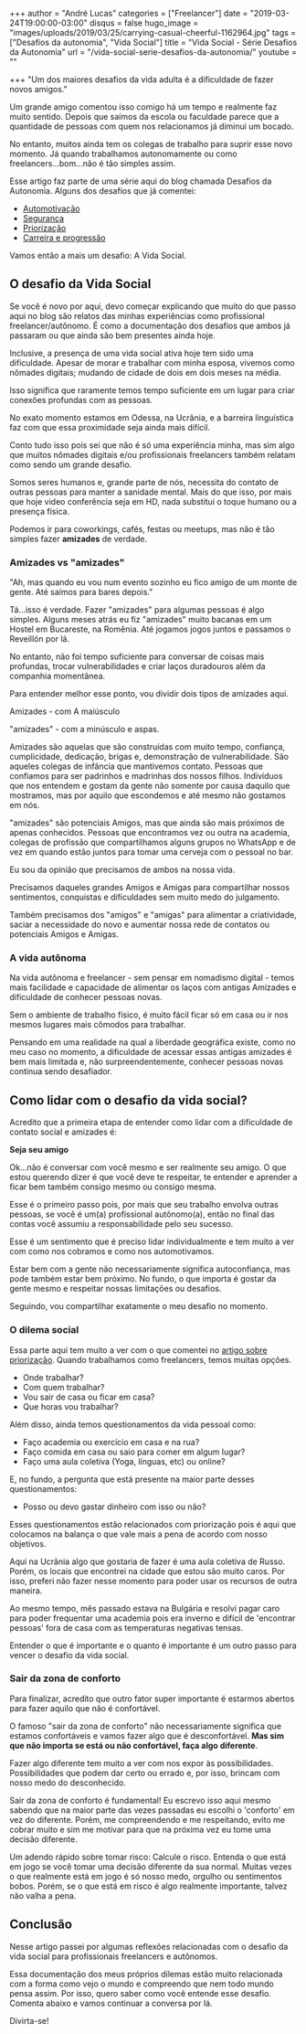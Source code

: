 +++
author = "André Lucas"
categories = ["Freelancer"]
date = "2019-03-24T19:00:00-03:00"
disqus = false
hugo_image = "images/uploads/2019/03/25/carrying-casual-cheerful-1162964.jpg"
tags = ["Desafios da autonomia", "Vida Social"]
title = "Vida Social - Série Desafios da Autonomia"
url = "/vida-social-serie-desafios-da-autonomia/"
youtube = ""

+++
"Um dos maiores desafios da vida adulta é a dificuldade de fazer novos amigos."

Um grande amigo comentou isso comigo há um tempo e realmente faz muito sentido. Depois que saímos da escola ou faculdade parece que a quantidade de pessoas com quem nos relacionamos já diminui um bocado.

No entanto, muitos ainda tem os colegas de trabalho para suprir esse novo momento. Já quando trabalhamos autonomamente ou como freelancers...bom...não é tão simples assim.

Esse artigo faz parte de uma série aqui do blog chamada Desafios da Autonomia. Alguns dos desafios que já comentei:

* [Automotivação](https://andrelug.com/automotivacao-serie-desafios-da-autonomia/)
* [Segurança](https://andrelug.com/seguranca-serie-desafios-da-autonomia/)
* [Priorização](https://andrelug.com/priorizacao-serie-desafios-da-autonomia/)
* [Carreira e progressão](https://andrelug.com/carreira-e-progressao-serie-desafios-da-autonomia/)

Vamos então a mais um desafio: A Vida Social.

## O desafio da Vida Social

Se você é novo por aqui, devo começar explicando que muito do que passo aqui no blog são relatos das minhas experiências como profissional freelancer/autônomo. É como a documentação dos desafios que ambos já passaram ou que ainda são bem presentes ainda hoje.

Inclusive, a presença de uma vida social ativa hoje tem sido uma dificuldade. Apesar de morar e trabalhar com minha esposa, vivemos como nômades digitais; mudando de cidade de dois em dois meses na média.

Isso significa que raramente temos tempo suficiente em um lugar para criar conexões profundas com as pessoas.

No exato momento estamos em Odessa, na Ucrânia, e a barreira linguística faz com que essa proximidade seja ainda mais difícil.

Conto tudo isso pois sei que não é só uma experiência minha, mas sim algo que muitos nômades digitais e/ou profissionais freelancers também relatam como sendo um grande desafio.

Somos seres humanos e, grande parte de nós, necessita do contato de outras pessoas para manter a sanidade mental. Mais do que isso, por mais que hoje video conferência seja em HD, nada substitui o toque humano ou a presença física.

Podemos ir para coworkings, cafés, festas ou meetups, mas não é tão simples fazer **amizades** de verdade.

### Amizades vs "amizades"

"Ah, mas quando eu vou num evento sozinho eu fico amigo de um monte de gente. Até saímos para bares depois."

Tá...isso é verdade. Fazer "amizades" para algumas pessoas é algo simples. Alguns meses atrás eu fiz "amizades" muito bacanas em um Hostel em Bucareste, na Romênia. Até jogamos jogos juntos e passamos o Reveillón por lá.

No entanto, não foi tempo suficiente para conversar de coisas mais profundas, trocar vulnerabilidades e criar laços duradouros além da companhia momentânea.

Para entender melhor esse ponto, vou dividir dois tipos de amizades aqui.

Amizades - com A maiúsculo

"amizades" - com a minúsculo e aspas.

Amizades são aquelas que são construídas com muito tempo, confiança, cumplicidade, dedicação, brigas e, demonstração de vulnerabilidade. São aqueles colegas de infância que mantivemos contato. Pessoas que confiamos para ser padrinhos e madrinhas dos nossos filhos. Indivíduos que nos entendem e gostam da gente não somente por causa daquilo que mostramos, mas por aquilo que escondemos e até mesmo não gostamos em nós.

"amizades" são potenciais Amigos, mas que ainda são mais próximos de apenas conhecidos. Pessoas que encontramos vez ou outra na academia, colegas de profissão que compartilhamos alguns grupos no WhatsApp e de vez em quando estão juntos para tomar uma cerveja com o pessoal no bar.

Eu sou da opinião que precisamos de ambos na nossa vida.

Precisamos daqueles grandes Amigos e Amigas para compartilhar nossos sentimentos, conquistas e dificuldades sem muito medo do julgamento.

Também precisamos dos "amigos" e "amigas" para alimentar a criatividade, saciar a necessidade do novo e aumentar nossa rede de contatos ou potenciais Amigos e Amigas.

### A vida autônoma

Na vida autônoma e freelancer - sem pensar em nomadismo digital - temos mais facilidade e capacidade de alimentar os laços com antigas Amizades e dificuldade de conhecer pessoas novas.

Sem o ambiente de trabalho físico, é muito fácil ficar só em casa ou ir nos mesmos lugares mais cômodos para trabalhar.

Pensando em uma realidade na qual a liberdade geográfica existe, como no meu caso no momento, a dificuldade de acessar essas antigas amizades é bem mais limitada e, não surpreendentemente, conhecer pessoas novas continua sendo desafiador.

## Como lidar com o desafio da vida social?

Acredito que a primeira etapa de entender como lidar com a dificuldade de contato social e amizades é:

**Seja seu amigo**

Ok...não é conversar com você mesmo e ser realmente seu amigo. O que estou querendo dizer é que você deve te respeitar, te entender e aprender a ficar bem também consigo mesmo ou consigo mesma.

Esse é o primeiro passo pois, por mais que seu trabalho envolva outras pessoas, se você é um(a) profissional autônomo(a), então no final das contas você assumiu a responsabilidade pelo seu sucesso.

Esse é um sentimento que é preciso lidar individualmente e tem muito a ver com como nos cobramos e como nos automotivamos.

Estar bem com a gente não necessariamente significa autoconfiança, mas pode também estar bem próximo. No fundo, o que importa é gostar da gente mesmo e respeitar nossas limitações ou desafios.

Seguindo, vou compartilhar exatamente o meu desafio no momento.

### O dilema social

Essa parte aqui tem muito a ver com o que comentei no [artigo sobre priorização](https://andrelug.com/priorizacao-serie-desafios-da-autonomia/). Quando trabalhamos como freelancers, temos muitas opções.

* Onde trabalhar?
* Com quem trabalhar?
* Vou sair de casa ou ficar em casa?
* Que horas vou trabalhar?

Além disso, ainda temos questionamentos da vida pessoal como:

* Faço academia ou exercício em casa e na rua?
* Faço comida em casa ou saio para comer em algum lugar?
* Faço uma aula coletiva (Yoga, línguas, etc) ou online?

E, no fundo, a pergunta que está presente na maior parte desses questionamentos:

* Posso ou devo gastar dinheiro com isso ou não?

Esses questionamentos estão relacionados com priorização pois é aqui que colocamos na balança o que vale mais a pena de acordo com nosso objetivos.

Aqui na Ucrânia algo que gostaria de fazer é uma aula coletiva de Russo. Porém, os locais que encontrei na cidade que estou são muito caros. Por isso, preferi não fazer nesse momento para poder usar os recursos de outra maneira.

Ao mesmo tempo, mês passado estava na Bulgária e resolvi pagar caro para poder frequentar uma academia pois era inverno e difícil de 'encontrar pessoas' fora de casa com as temperaturas negativas tensas.

Entender o que é importante e o quanto é importante é um outro passo para vencer o desafio da vida social.

### Sair da zona de conforto

Para finalizar, acredito que outro fator super importante é estarmos abertos para fazer aquilo que não é confortável.

O famoso "sair da zona de conforto" não necessariamente significa que estamos confortáveis e vamos fazer algo que é desconfortável. **Mas sim que não importa se está ou não confortável, faça algo diferente**.

Fazer algo diferente tem muito a ver com nos expor às possibilidades. Possibilidades que podem dar certo ou errado e, por isso, brincam com nosso medo do desconhecido.

Sair da zona de conforto é fundamental! Eu escrevo isso aqui mesmo sabendo que na maior parte das vezes passadas eu escolhi o 'conforto' em vez do diferente. Porém, me compreendendo e me respeitando, evito me cobrar muito e sim me motivar para que na próxima vez eu tome uma decisão diferente.

Um adendo rápido sobre tomar risco: Calcule o risco. Entenda o que está em jogo se você tomar uma decisão diferente da sua normal. Muitas vezes o que realmente está em jogo é só nosso medo, orgulho ou sentimentos bobos. Porém, se o que está em risco é algo realmente importante, talvez não valha a pena.

## Conclusão

Nesse artigo passei por algumas reflexões relacionadas com o desafio da vida social para profissionais freelancers e autônomos.

Essa documentação dos meus próprios dilemas estão muito relacionada com a forma como vejo o mundo e compreendo que nem todo mundo pensa assim. Por isso, quero saber como você entende esse desafio. Comenta abaixo e vamos continuar a conversa por lá.

Divirta-se!